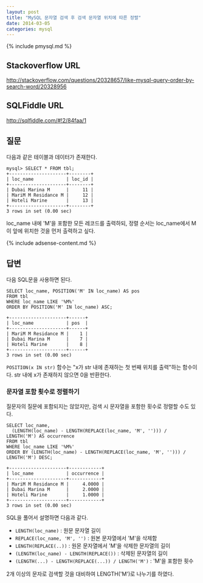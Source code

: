 ```yaml
---
layout: post
title: "MySQL 문자열 검색 후 검색 문자열 위치에 따른 정렬"
date: 2014-03-05 
categories: mysql
---
```


{% include pmysql.md %}

## Stackoverflow URL

http://stackoverflow.com/questions/20328657/like-mysql-query-order-by-search-word/20328956

## SQLFiddle URL

http://sqlfiddle.com/#!2/84faa/1

## 질문

다음과 같은 테이블과 데이터가 존재한다.

    mysql> SELECT * FROM tbl;
    +---------------------+--------+
    | loc_name            | loc_id |
    +---------------------+--------+
    | Dubai Marina M      |     11 |
    | MariM M Residance M |     12 |
    | Hoteli Marine       |     13 |
    +---------------------+--------+
    3 rows in set (0.00 sec)

loc_name 내에 'M'을 포함한 모든 레코드를 출력하되, 정렬 순서는 loc_name에서 M이 앞에 위치한 것을 먼저 출력하고 싶다.

{% include adsense-content.md %}

## 답변

다음 SQL문을 사용하면 된다.

    SELECT loc_name, POSITION('M' IN loc_name) AS pos
    FROM tbl
    WHERE loc_name LIKE '%M%'
    ORDER BY POSITION('M' IN loc_name) ASC;
     
    +---------------------+------+
    | loc_name            | pos  |
    +---------------------+------+
    | MariM M Residance M |    1 |
    | Dubai Marina M      |    7 |
    | Hoteli Marine       |    8 |
    +---------------------+------+
    3 rows in set (0.00 sec)

`POSITION(x IN str)` 함수는 "x가 str 내에 존재하는 첫 번째 위치를 출력"하는 함수이다. str 내에 x가 존재하지 않으면 0을 반환한다.

### 문자열 포함 횟수로 정렬하기

질문자의 질문에 포함되지는 않았지만, 검색 시 문자열을 포함한 횟수로 정렬할 수도 있다.

    SELECT loc_name,
      (LENGTH(loc_name) - LENGTH(REPLACE(loc_name, 'M', ''))) / LENGTH('M') AS occurrence
    FROM tbl
    WHERE loc_name LIKE '%M%'
    ORDER BY (LENGTH(loc_name) - LENGTH(REPLACE(loc_name, 'M', ''))) / LENGTH('M') DESC;
     
    +---------------------+------------+
    | loc_name            | occurrence |
    +---------------------+------------+
    | MariM M Residance M |     4.0000 |
    | Dubai Marina M      |     2.0000 |
    | Hoteli Marine       |     1.0000 |
    +---------------------+------------+
    3 rows in set (0.00 sec)

SQL을 풀어서 설명하면 다음과 같다.

- `LENGTH(loc_name)` : 원문 문자열 길이
- `REPLACE(loc_name, 'M', '')` : 원본 문자열에서 'M'을 삭제함
- `LENGTH(REPLACE(..))` : 원몬 문자열에서 'M'을 삭제한 문자열의 길이
- `(LENGTH(loc_name) - LENGTH(REPLACE())` : 삭제된 문자열의 길이
- `(LENGTH(...) - LENGTH(REPLACE(...)) / LENGTH('M')` : 'M'을 포함한 횟수

2개 이상의 문자로 검색할 것을 대비하여 LENGTH('M')로 나누기를 하였다.
